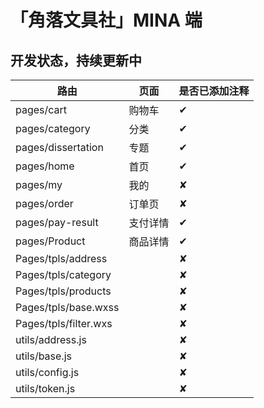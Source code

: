 # 「角落文具社」MINA 端

## 开发状态，持续更新中

| 路由      |      页面       |  是否已添加注释  |
| ---------- | -------------- | ---- |
| pages/cart | 购物车         | ✔  |
| pages/category | 分类       | ✔  |
| pages/dissertation | 专题 | ✔  |
| pages/home | 首页         | ✔  |
| pages/my | 我的           | ✘ |
| pages/order | 订单页         | ✘ |
| pages/pay-result | 支付详情 |  ✔   |
| pages/Product | 商品详情     | ✔  |
| Pages/tpls/address |            | ✘ |
| Pages/tpls/category |  | ✘ |
| Pages/tpls/products |  | ✘ |
| Pages/tpls/base.wxss |  | ✘ |
| Pages/tpls/filter.wxs |  | ✘ |
| utils/address.js |  | ✘ |
| utils/base.js |  | ✘ |
| utils/config.js |  | ✘ |
| utils/token.js |  | ✘ |
